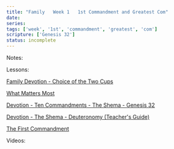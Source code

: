 ```yaml
---
title: "Family   Week 1   1st Commandment and Greatest Com"
date: 
series: 
tags: ['week', '1st', 'commandment', 'greatest', 'com']
scripture: ['Genesis 32']
status: incomplete
---
```


Notes:

Lessons:

[Family Devotion - Choice of the Two Cups](https://www.evernote.com/shard/s95/sh/3ccf9e0f-239e-88dc-820b-062a23122244/e5939efa8886ca8cac34266ea45c115c)

[What Matters Most](https://www.evernote.com/shard/s95/sh/82101e6c-24e4-4be4-bbda-ee61a001acf0/2a9a5226698b61794d22c0ddb74cb0bf)

[Devotion - Ten Commandments - The Shema - Genesis 32](https://www.evernote.com/shard/s95/sh/304c7218-de98-4130-b5ae-c7a21d44fa85/95ab7a618fb33fe111f99a6057016b2f)

[Devotion - The Shema - Deuteronomy (Teacher's Guide)](https://www.evernote.com/shard/s95/sh/02a4da97-affc-4320-9583-340b9776b58c/dca29c0653369521f77a28905ebf10e4)

[The First Commandment](https://www.evernote.com/shard/s95/sh/d7324ee6-29b3-4076-8ac3-3c9a34ad0603/4043260d58a196170eed1d90cfbd1619)

Videos: